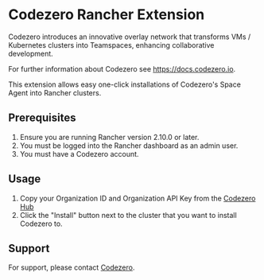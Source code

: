 # Codezero Rancher Extension

Codezero introduces an innovative overlay network that transforms VMs / Kubernetes clusters into Teamspaces, enhancing collaborative development.

For further information about Codezero see <https://docs.codezero.io>.

This extension allows easy one-click installations of Codezero's Space Agent into Rancher clusters.

## Prerequisites

1. Ensure you are running Rancher version 2.10.0 or later.
2. You must be logged into the Rancher dashboard as an admin user.
3. You must have a Codezero account.

## Usage

1. Copy your Organization ID and Organization API Key from the [Codezero Hub](https://hub.codezero.io/api-keys)
2. Click the "Install" button next to the cluster that you want to install Codezero to.

## Support

For support, please contact [Codezero](https://codezero.io/contact-us).